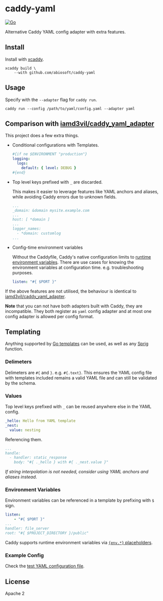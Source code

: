 # caddy-yaml

[![Go](https://github.com/abiosoft/caddy-yaml/workflows/Go/badge.svg)](https://github.com/abiosoft/caddy-yaml/actions)


Alternative Caddy YAML config adapter with extra features.

## Install

Install with [xcaddy](https://github.com/caddyserver/xcaddy).

```
xcaddy build \
    --with github.com/abiosoft/caddy-yaml
```
## Usage

Specify with the `--adapter` flag for `caddy run`.
```
caddy run --config /path/to/yaml/config.yaml --adapter yaml
```

## Comparison with [iamd3vil/caddy_yaml_adapter](https://github.com/iamd3vil/caddy_yaml_adapter)

This project does a few extra things.

* Conditional configurations with Templates.

  ```yaml
  #{if ne $ENVIRONMENT "production"}
  logging:
    logs:
      default: { level: DEBUG }
  #{end}
  ```

* Top level keys prefixed with `_` are discarded.

  This makes it easier to leverage features like YAML anchors and aliases, while avoiding Caddy errors due to unknown fields.

  ```yaml
  ...
  _domain: &domain mysite.example.com
  ...
  host: [ *domain ]
  ...
  logger_names: 
    - *domain: customlog
  ...
  ```

* Config-time environment variables

  Without the Caddyfile, Caddy's native configuration limits to [runtime environment variables](https://caddyserver.com/docs/caddyfile/concepts#environment-variables).
  There are use cases for knowing the environment variables at configuration time. e.g. troubleshooting purposes.

  ```yaml
  listen: "#{ $PORT }"
  ```

If the above features are not utilised, the behaviour is identical to [iamd3vil/caddy_yaml_adapter](https://github.com/iamd3vil/caddy_yaml_adapter).


**Note** that you can not have both adapters built with Caddy, they are incompatible. They both register as `yaml` config adapter and at most one config adapter is allowed per config format.


## Templating

Anything supported by [Go templates](https://pkg.go.dev/text/template) can be used, as well as any [Sprig](https://masterminds.github.io/sprig) function.

### Delimeters

Delimeters are `#{` and `}`. e.g. `#{.text}`. This ensures the YAML config file with templates included remains a valid YAML file and can still be validated by the schema.

### Values

Top level keys prefixed with `_` can be reused anywhere else in
the YAML config.

```yaml
_hello: Hello from YAML template
_nest:
  value: nesting
```

Referencing them.

```yaml
...
handle:
  - handler: static_response
    body: "#{ ._hello } with #{ ._nest.value }"
```

_If string interpolation is not needed, consider using YAML anchors and aliases instead_.

### Environment Variables

Environment variables can be referenced in a template by prefixing with `$` sign.

```yaml
listen:
    - "#{ $PORT }"
...
handler: file_server
root: "#{ $PROJECT_DIRECTORY }/public"
```

Caddy supports runtime environment variables via [`{env.*}` placeholders](https://caddyserver.com/docs/caddyfile/concepts#environment-variables).

### Example Config 

Check the [test YAML configuration file](https://github.com/abiosoft/caddy-yaml/blob/master/testdata/test.caddy.yaml).

## License

Apache 2
